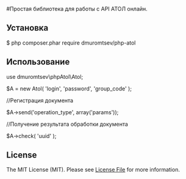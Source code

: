 #Простая библиотека для работы с API АТОЛ онлайн.

## Установка

$ php composer.phar require dmuromtsev/php-atol

## Использование

use dmuromtsev\phpAtol\Atol;

$A = new Atol( 'login', 'password', 'group_code' );

//Регистрация документа

$A->send('operation_type', array('params'));


//Получение результата обработки документа

$A->check( 'uuid' );


## License

The MIT License (MIT). Please see [License File](LICENSE) for more information.